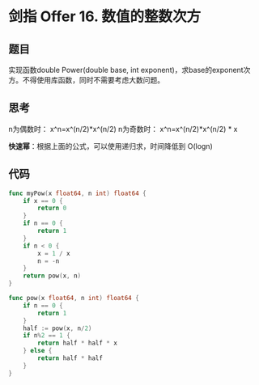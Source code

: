 # 剑指 Offer 16. 数值的整数次方

## 题目

实现函数double Power(double base, int exponent)，求base的exponent次方。不得使用库函数，同时不需要考虑大数问题。

## 思考

n为偶数时： x^n=x^(n/2)*x^(n/2)
n为奇数时： x^n=x^(n/2)*x^(n/2) * x

**快速幂**：根据上面的公式，可以使用递归求，时间降低到 O(logn)

## 代码

```go
func myPow(x float64, n int) float64 {
	if x == 0 {
		return 0
	}
	if n == 0 {
		return 1
	}
	if n < 0 {
		x = 1 / x
		n = -n
	}
	return pow(x, n)
}

func pow(x float64, n int) float64 {
	if n == 0 {
		return 1
	}
	half := pow(x, n/2)
	if n%2 == 1 {
		return half * half * x
	} else {
		return half * half
	}
}

```
